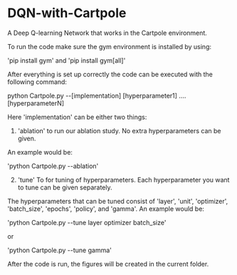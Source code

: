 # DQN-with-Cartpole
A Deep Q-learning Network that works in the Cartpole environment.

To run the code make sure the gym environment is installed by using:

'pip install gym' and 'pip install gym[all]'

After everything is set up correctly the code can be executed with the following command:

python Cartpole.py --[implementation] [hyperparameter1] .... [hyperparameterN] 

Here 'implementation' can be either two things:

1. 'ablation' to run our ablation study. No extra hyperparameters can be given.
   
An example would be:

'python Cartpole.py --ablation' 

2. 'tune' To for tuning of hyperparameters. Each hyperparameter you want to tune can be given separately.


The hyperparameters that can be tuned consist of 'layer', 'unit', 'optimizer', 'batch_size', 'epochs', 'policy', and 'gamma'.
An example would be:

'python Cartpole.py --tune layer optimizer batch_size'

or 

'python Cartpole.py --tune gamma'

After the code is run, the figures will be created in the current folder.
